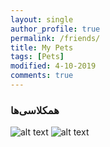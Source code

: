 ```yaml
---
layout: single
author_profile: true
permalink: /friends/
title: My Pets
tags: [Pets]
modified: 4-10-2019
comments: true
---
```


### همکلاسی‌ها


![alt text]({{amirrezavishteh.github.io}}/assets/images/mdog1.jpg "hobbies")
![alt text]({{amirrezavishteh.github.io}}/assets/images/dog1.jpg "hobbies")



